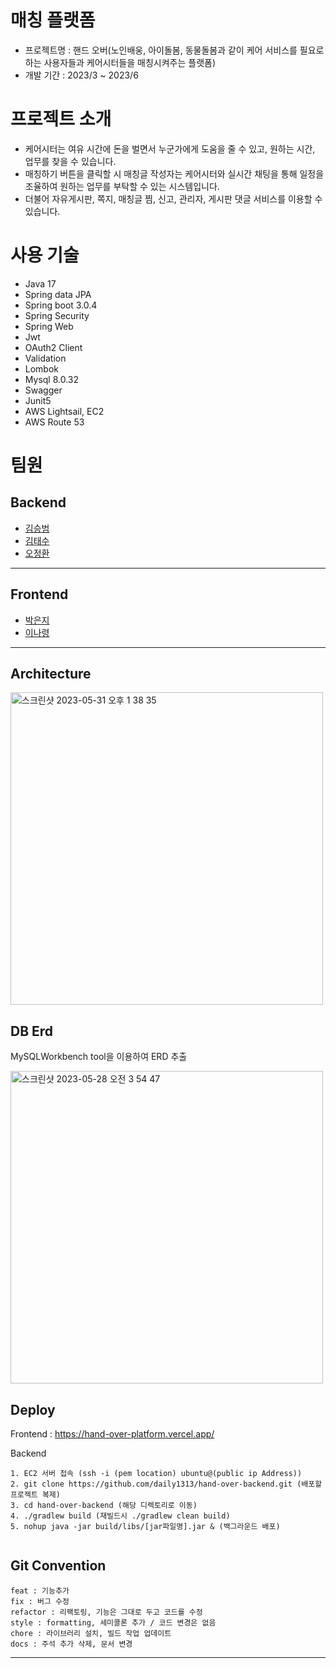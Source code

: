 
# 매칭 플랫폼
- 프로젝트명 : 핸드 오버(노인배웅, 아이돌봄, 동물돌봄과 같이 케어 서비스를 필요로 하는 사용자들과 케어시터들을 매칭시켜주는 플랫폼)
- 개발 기간 : 2023/3 ~ 2023/6


# 프로젝트 소개

- 케어시터는 여유 시간에 돈을 벌면서 누군가에게 도움을 줄 수 있고, 원하는 시간, 업무를 찾을 수 있습니다.
- 매칭하기 버튼을 클릭할 시 매칭글 작성자는 케어시터와 실시간 채팅을 통해 일정을 조율하여 원하는 업무를 부탁할 수 있는 시스템입니다.
- 더불어 자유게시판, 쪽지, 매칭글 찜, 신고, 관리자, 게시판 댓글 서비스를 이용할 수 있습니다. 

# 사용 기술
- Java 17
- Spring data JPA
- Spring boot 3.0.4
- Spring Security
- Spring Web
- Jwt
- OAuth2 Client
- Validation
- Lombok
- Mysql 8.0.32
- Swagger 
- Junit5
- AWS Lightsail, EC2
- AWS Route 53 
# 팀원

## Backend
- [김승범](https://github.com/daily1313) 
- [김태수](https://github.com/kimtaesoo99)
- [오정환](https://github.com/poll9999)

<hr>

## Frontend
- [박은지](https://github.com/eunji0)
- [이나령](https://github.com/devryyeong)

<hr>

## Architecture 

<img width="500" alt="스크린샷 2023-05-31 오후 1 38 35" src="https://github.com/daily1313/hand-over-backend/assets/88074556/764f9317-21aa-46f6-b3f5-b92eef195ca0">

## DB Erd
MySQLWorkbench tool을 이용하여 ERD 추출

<img width="500" alt="스크린샷 2023-05-28 오전 3 54 47" src="https://github.com/daily1313/hand-over-backend/assets/88074556/78391744-7893-45b6-97a8-36403599f4a0">



## Deploy 

Frontend : https://hand-over-platform.vercel.app/

Backend 
```text
1. EC2 서버 접속 (ssh -i (pem location) ubuntu@(public ip Address))
2. git clone https://github.com/daily1313/hand-over-backend.git (배포할 프로젝트 복제)
3. cd hand-over-backend (해당 디렉토리로 이동)
4. ./gradlew build (재빌드시 ./gradlew clean build)
5. nohup java -jar build/libs/[jar파일명].jar & (백그라운드 배포) 
  
```

## Git Convention

```text
feat : 기능추가
fix : 버그 수정
refactor : 리팩토링, 기능은 그대로 두고 코드를 수정
style : formatting, 세미콜론 추가 / 코드 변경은 없음
chore : 라이브러리 설치, 빌드 작업 업데이트
docs : 주석 추가 삭제, 문서 변경
```
<hr>







